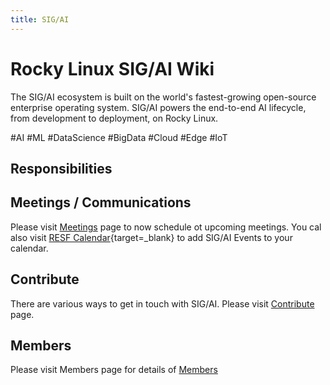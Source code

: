 ```yaml
---
title: SIG/AI
---
```

# Rocky Linux SIG/AI Wiki
The SIG/AI ecosystem is built on the world's fastest-growing open-source enterprise operating system. SIG/AI powers the end-to-end AI lifecycle, from development to deployment, on Rocky Linux.

\#AI \#ML \#DataScience \#BigData \#Cloud \#Edge \#IoT


## Responsibilities

## Meetings / Communications
Please visit [Meetings](events/upcoming-events.md) page to now schedule ot upcoming meetings. You cal also visit [RESF Calendar](https://calendar.google.com/calendar/u/0/embed?src=c_2e1oqh6t0i6sqhja5nu9lq8lgo@group.calendar.google.com){target=_blank} to add SIG/AI Events to your calendar.

## Contribute
There are various ways to get in touch with SIG/AI. Please visit [Contribute](contribute.md) page.

## Members
Please visit Members page for details of [Members](members.md)